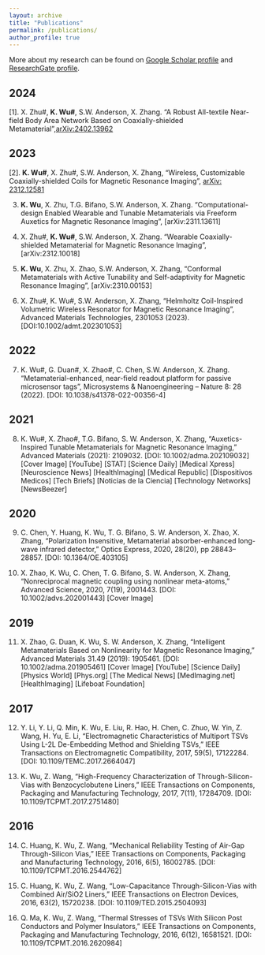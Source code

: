 ```yaml
---
layout: archive
title: "Publications"
permalink: /publications/
author_profile: true
---
```


More about my research can be found on [Google Scholar profile](https://scholar.google.com/citations?user=gCnzlpcAAAAJ&hl=en) and [ResearchGate profile](https://www.researchgate.net/profile/Ke-Wu-48/research).

2024
----
[1].	X. Zhu#, __K. Wu#__, S.W. Anderson, X. Zhang. “A Robust All-textile Near-field Body Area Network Based on Coaxially-shielded Metamaterial”,[arXiv:2402.13962](https://arxiv.org/abs/2402.13962)

2023
----
[2].	__K. Wu#__, X. Zhu#, S.W. Anderson, X. Zhang, “Wireless, Customizable Coaxially-shielded Coils for Magnetic Resonance Imaging”, [arXiv: 2312.12581](https://arxiv.org/abs/2312.12581)

3.	__K. Wu__, X. Zhu, T.G. Bifano, S.W. Anderson, X. Zhang. “Computational-design Enabled Wearable and Tunable Metamaterials via Freeform Auxetics for Magnetic Resonance Imaging”, [arXiv:2311.13611]

4.	X. Zhu#, __K. Wu#__, S.W. Anderson, X. Zhang. “Wearable Coaxially-shielded Metamaterial for Magnetic Resonance Imaging”, [arXiv:2312.10018] 

5.	__K. Wu__, X. Zhu, X. Zhao, S.W. Anderson, X. Zhang, “Conformal Metamaterials with Active Tunability and Self-adaptivity for Magnetic Resonance Imaging”, [arXiv:2310.00153] 

6.	X. Zhu#, K. Wu#, S.W. Anderson, X. Zhang, “Helmholtz Coil-Inspired Volumetric Wireless Resonator for Magnetic Resonance Imaging”, Advanced Materials Technologies, 2301053 (2023). [DOI:10.1002/admt.202301053]

2022
----
7.	K. Wu#, G. Duan#, X. Zhao#, C. Chen, S.W. Anderson, X. Zhang. “Metamaterial-enhanced, near-field readout platform for passive microsensor tags”, Microsystems & Nanoengineering – Nature 8: 28 (2022). [DOI: 10.1038/s41378-022-00356-4]

2021
----
8.	K. Wu#, X. Zhao#, T.G. Bifano, S. W. Anderson, X. Zhang, “Auxetics-Inspired Tunable Metamaterials for Magnetic Resonance Imaging,” Advanced Materials (2021): 2109032. [DOI: 10.1002/adma.202109032] [Cover Image] [YouTube] [STAT] [Science Daily] [Medical Xpress] [Neuroscience News] [HealthImaging] [Medical Republic] [Dispositivos Medicos] [Tech Briefs] [Noticias de la Ciencia] [Technology Networks] [NewsBeezer]

2020
----
9.	C. Chen, Y. Huang, K. Wu, T. G. Bifano, S. W. Anderson, X. Zhao, X. Zhang, “Polarization Insensitive, Metamaterial absorber-enhanced long-wave infrared detector,” Optics Express, 2020, 28(20), pp 28843–28857. [DOI: 10.1364/OE.403105] 

10.	X. Zhao, K. Wu, C. Chen, T. G. Bifano, S. W. Anderson, X. Zhang, “Nonreciprocal magnetic coupling using nonlinear meta-atoms,” Advanced Science, 2020, 7(19), 2001443. [DOI: 10.1002/advs.202001443] [Cover Image] 

2019
----
11.	X. Zhao, G. Duan, K. Wu, S. W. Anderson, X. Zhang, “Intelligent Metamaterials Based on Nonlinearity for Magnetic Resonance Imaging,” Advanced Materials 31.49 (2019): 1905461. [DOI: 10.1002/adma.201905461] [Cover Image] [YouTube] [Science Daily] [Physics World] [Phys.org] [The Medical News] [MedImaging.net] [HealthImaging] [Lifeboat Foundation]

2017
----
12.	Y. Li, Y. Li, Q. Min, K. Wu, E. Liu, R. Hao, H. Chen, C. Zhuo, W. Yin, Z. Wang, H. Yu, E. Li, “Electromagnetic Characteristics of Multiport TSVs Using L-2L De-Embedding Method and Shielding TSVs,” IEEE Transactions on Electromagnetic Compatibility, 2017, 59(5), 17122284. [DOI: 10.1109/TEMC.2017.2664047] 

13.	K. Wu, Z. Wang, “High-Frequency Characterization of Through-Silicon-Vias with Benzocyclobutene Liners,” IEEE Transactions on Components, Packaging and Manufacturing Technology, 2017, 7(11), 17284709. [DOI: 10.1109/TCPMT.2017.2751480] 

2016
----
14.	C. Huang, K. Wu, Z. Wang, “Mechanical Reliability Testing of Air-Gap Through-Silicon Vias,” IEEE Transactions on Components, Packaging and Manufacturing Technology, 2016, 6(5), 16002785. [DOI: 10.1109/TCPMT.2016.2544762] 

15.	C. Huang, K. Wu, Z. Wang, “Low-Capacitance Through-Silicon-Vias with Combined Air/SiO2 Liners,” IEEE Transactions on Electron Devices, 2016, 63(2), 15720238. [DOI: 10.1109/TED.2015.2504093] 

16.	Q. Ma, K. Wu, Z. Wang, “Thermal Stresses of TSVs With Silicon Post Conductors and Polymer Insulators,” IEEE Transactions on Components, Packaging and Manufacturing Technology, 2016, 6(12), 16581521. [DOI: 10.1109/TCPMT.2016.2620984] 
